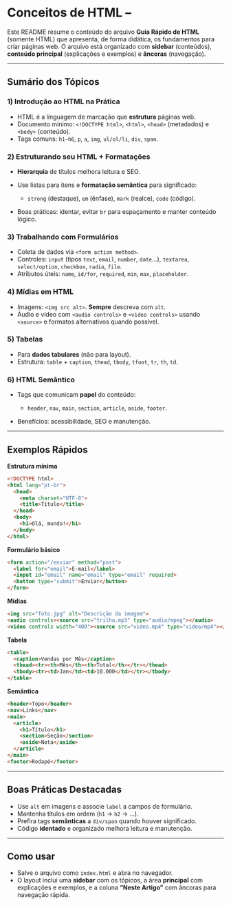 # Conceitos de HTML –

Este README resume o conteúdo do arquivo **Guia Rápido de HTML** (somente HTML) que apresenta, de forma didática, os fundamentos para criar páginas web. O arquivo está organizado com **sidebar** (conteúdos), **conteúdo principal** (explicações e exemplos) e **âncoras** (navegação).

---

## Sumário dos Tópicos

### 1) Introdução ao HTML na Prática

* HTML é a linguagem de marcação que **estrutura** páginas web.
* Documento mínimo: `<!DOCTYPE html>`, `<html>`, `<head>` (metadados) e `<body>` (conteúdo).
* Tags comuns: `h1–h6`, `p`, `a`, `img`, `ul/ol/li`, `div`, `span`.

### 2) Estruturando seu HTML + Formatações

* **Hierarquia** de títulos melhora leitura e SEO.
* Use listas para itens e **formatação semântica** para significado:

  * `strong` (destaque), `em` (ênfase), `mark` (realce), `code` (código).
* Boas práticas: identar, evitar `br` para espaçamento e manter conteúdo lógico.

### 3) Trabalhando com Formulários

* Coleta de dados via `<form action method>`.
* Controles: `input` (tipos `text`, `email`, `number`, `date`…), `textarea`, `select/option`, `checkbox`, `radio`, `file`.
* Atributos úteis: `name`, `id/for`, `required`, `min`, `max`, `placeholder`.

### 4) Mídias em HTML

* Imagens: `<img src alt>`. **Sempre** descreva com `alt`.
* Áudio e vídeo com `<audio controls>` e `<video controls>` usando `<source>` e formatos alternativos quando possível.

### 5) Tabelas

* Para **dados tabulares** (não para layout).
* Estrutura: `table` + `caption`, `thead`, `tbody`, `tfoot`, `tr`, `th`, `td`.

### 6) HTML Semântico

* Tags que comunicam **papel** do conteúdo:

  * `header`, `nav`, `main`, `section`, `article`, `aside`, `footer`.
* Benefícios: acessibilidade, SEO e manutenção.

---

## Exemplos Rápidos

**Estrutura mínima**

```html
<!DOCTYPE html>
<html lang="pt-br">
  <head>
    <meta charset="UTF-8">
    <title>Título</title>
  </head>
  <body>
    <h1>Olá, mundo!</h1>
  </body>
</html>
```

**Formulário básico**

```html
<form action="/enviar" method="post">
  <label for="email">E-mail</label>
  <input id="email" name="email" type="email" required>
  <button type="submit">Enviar</button>
</form>
```

**Mídias**

```html
<img src="foto.jpg" alt="Descrição da imagem">
<audio controls><source src="trilha.mp3" type="audio/mpeg"></audio>
<video controls width="400"><source src="video.mp4" type="video/mp4"></video>
```

**Tabela**

```html
<table>
  <caption>Vendas por Mês</caption>
  <thead><tr><th>Mês</th><th>Total</th></tr></thead>
  <tbody><tr><td>Jan</td><td>10.000</td></tr></tbody>
</table>
```

**Semântica**

```html
<header>Topo</header>
<nav>Links</nav>
<main>
  <article>
    <h1>Título</h1>
    <section>Seção</section>
    <aside>Nota</aside>
  </article>
</main>
<footer>Rodapé</footer>
```

---

## Boas Práticas Destacadas

* Use `alt` em imagens e associe `label` a campos de formulário.
* Mantenha títulos em ordem (`h1` → `h2` → …).
* Prefira tags **semânticas** a `div/span` quando houver significado.
* Código **identado** e organizado melhora leitura e manutenção.

---

## Como usar

* Salve o arquivo como `index.html` e abra no navegador.
* O layout inclui uma **sidebar** com os tópicos, a área **principal** com explicações e exemplos, e a coluna **“Neste Artigo”** com âncoras para navegação rápida.
